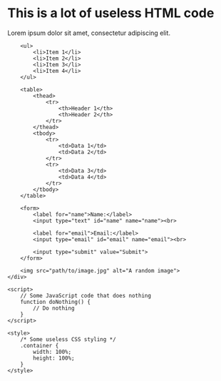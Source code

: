 <!DOCTYPE html>
<html>
<head>
    <title>Useless Code</title>
</head>
<body>
    <div>
        <h1>This is a lot of useless HTML code</h1>
        <p>Lorem ipsum dolor sit amet, consectetur adipiscing elit.</p>
        
        <ul>
            <li>Item 1</li>
            <li>Item 2</li>
            <li>Item 3</li>
            <li>Item 4</li>
        </ul>
        
        <table>
            <thead>
                <tr>
                    <th>Header 1</th>
                    <th>Header 2</th>
                </tr>
            </thead>
            <tbody>
                <tr>
                    <td>Data 1</td>
                    <td>Data 2</td>
                </tr>
                <tr>
                    <td>Data 3</td>
                    <td>Data 4</td>
                </tr>
            </tbody>
        </table>
        
        <form>
            <label for="name">Name:</label>
            <input type="text" id="name" name="name"><br>
            
            <label for="email">Email:</label>
            <input type="email" id="email" name="email"><br>
            
            <input type="submit" value="Submit">
        </form>
        
        <img src="path/to/image.jpg" alt="A random image">
    </div>
    
    <script>
        // Some JavaScript code that does nothing
        function doNothing() {
            // Do nothing
        }
    </script>
    
    <style>
        /* Some useless CSS styling */
        .container {
            width: 100%;
            height: 100%;
        }
    </style>
</body>
</html>
